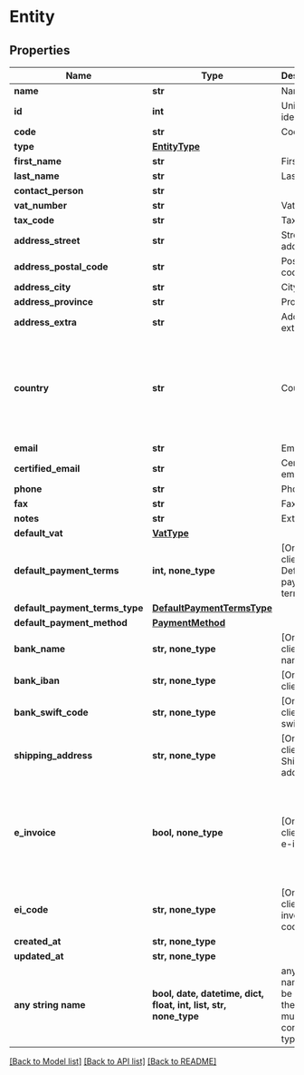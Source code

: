 # Entity



## Properties
Name | Type | Description | Notes
------------ | ------------- | ------------- | -------------
**name** | **str** | Name | 
**id** | **int** | Unique identifier | [optional] 
**code** | **str** | Code. | [optional] 
**type** | [**EntityType**](EntityType.md) |  | [optional] 
**first_name** | **str** | First name. | [optional] 
**last_name** | **str** | Last name. | [optional] 
**contact_person** | **str** |  | [optional] 
**vat_number** | **str** | Vat number | [optional] 
**tax_code** | **str** | Tax code. | [optional] 
**address_street** | **str** | Street address. | [optional] 
**address_postal_code** | **str** | Postal code. | [optional] 
**address_city** | **str** | City. | [optional] 
**address_province** | **str** | Province. | [optional] 
**address_extra** | **str** | Address extra info. | [optional] 
**country** | **str** | Country | [optional]  if omitted the server will use the default value of "Italia"
**email** | **str** | Email. | [optional] 
**certified_email** | **str** | Certified email. | [optional] 
**phone** | **str** | Phone. | [optional] 
**fax** | **str** | Fax. | [optional] 
**notes** | **str** | Extra notes. | [optional] 
**default_vat** | [**VatType**](VatType.md) |  | [optional] 
**default_payment_terms** | **int, none_type** | [Only for client] Default payment terms. | [optional] 
**default_payment_terms_type** | [**DefaultPaymentTermsType**](DefaultPaymentTermsType.md) |  | [optional] 
**default_payment_method** | [**PaymentMethod**](PaymentMethod.md) |  | [optional] 
**bank_name** | **str, none_type** | [Only for client] Bank name. | [optional] 
**bank_iban** | **str, none_type** | [Only for client] Iban. | [optional] 
**bank_swift_code** | **str, none_type** | [Only for client] Bank swift code. | [optional] 
**shipping_address** | **str, none_type** | [Only for client] Shipping address. | [optional] 
**e_invoice** | **bool, none_type** | [Only for client] Use e-invoices. | [optional]  if omitted the server will use the default value of False
**ei_code** | **str, none_type** | [Only for client] E-invoices code. | [optional] 
**created_at** | **str, none_type** |  | [optional] 
**updated_at** | **str, none_type** |  | [optional] 
**any string name** | **bool, date, datetime, dict, float, int, list, str, none_type** | any string name can be used but the value must be the correct type | [optional]

[[Back to Model list]](../README.md#documentation-for-models) [[Back to API list]](../README.md#documentation-for-api-endpoints) [[Back to README]](../README.md)


